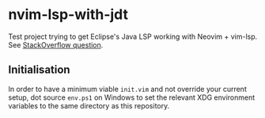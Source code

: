 # nvim-lsp-with-jdt
Test project trying to get Eclipse's Java LSP working with Neovim + vim-lsp. See [StackOverflow question](https://stackoverflow.com/questions/53336434/eclipse-jdt-ls-gradle-resource-exception-invalid-project-description).

## Initialisation
In order to have a minimum viable `init.vim` and not override your current setup, dot source `env.ps1` on Windows to set the relevant XDG environment variables to the same directory as this repository.
